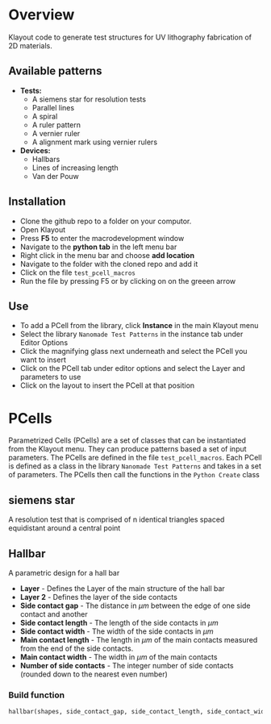 # Overview
Klayout code to generate test structures for UV lithography fabrication of 2D materials. 

## Available patterns
- **Tests:**
  - A siemens star for resolution tests
  - Parallel lines
  - A spiral
  - A ruler pattern
  - A vernier ruler
  - A alignment mark using vernier rulers
- **Devices:**
  - Hallbars
  - Lines of increasing length
  - Van der Pouw
 
## Installation 
- Clone the github repo to a folder on your computor.
- Open Klayout
- Press **F5** to enter the macrodevelopment window
- Navigate to the **python tab** in the left menu bar
- Right click in the menu bar and choose **add location**
- Navigate to the folder with the cloned repo and add it
- Click on the file `test_pcell_macros`
- Run the file by pressing F5 or by clicking on on the greeen arrow

## Use 
- To add a PCell from the library, click **Instance** in the main Klayout menu
- Select the library `Nanomade Test Patterns` in the instance tab under Editor Options
- Click the magnifying glass next underneath and select the PCell you want to insert
- Click on the PCell tab under editor options and select the Layer and parameters to use
- Click on the layout to insert the PCell at that position

# PCells
Parametrized Cells (PCells) are a set of classes that can be instantiated from the Klayout menu. They can produce patterns based a set of input parameters. The PCells are defined in the file `test_pcell_macros`. Each PCell is defined as a class in the library `Nanomade Test Patterns` and takes in a set of parameters. The PCells then call the functions in the `Python Create` class
## siemens star
A resolution test that is comprised of n identical triangles spaced equidistant around a central point



## Hallbar 
A parametric design for a hall bar 

- **Layer** - Defines the Layer of the main structure of the hall bar
- **Layer 2** - Defines the layer of the side contacts
- **Side contact gap** - The distance in $\mu m$ between the edge of one side contact and another
- **Side contact length** - The length of the side contacts in $\mu m$
- **Side contact width** - The width of the side contacts in $\mu m$ 
- **Main contact length** - The length in $\mu m$ of the main contacts measured from the end of the side contacts.
- **Main contact width** - The width in $\mu m$ of the main contacts
- **Number of side contacts** - The integer number of side contacts (rounded down to the nearest even number) 

### Build function 

```python
hallbar(shapes, side_contact_gap, side_contact_length, side_contact_width, main_contact_length, main_contact_width, transform=pya.DTrans(0, False, 0, 0), n_side_contacts=4)
```
